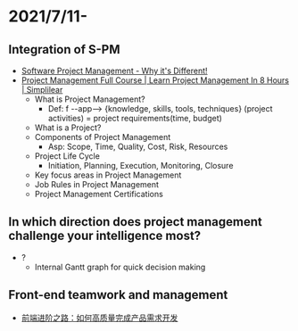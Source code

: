 # 2021/7/11- 
## Integration of S-PM
- [Software Project Management - Why it's Different!](https://www.youtube.com/watch?v=TYBVAvWkG6M)
- [Project Management Full Course | Learn Project Management In 8 Hours | Simplilear](https://www.youtube.com/watch?v=uWPIsaYpY7U)
  - What is Project Management?
    - Def: f --app--> {knowledge, skills, tools, techniques} (project activities) = project requirements(time, budget)
  - What is a Project?
  - Components of Project Management
    - Asp: Scope, Time, Quality, Cost, Risk, Resources
  - Project Life Cycle
    - Initiation, Planning, Execution, Monitoring, Closure
  - Key focus areas in Project Management
  - Job Rules in Project Management
  - Project Management Certifications
## In which direction does project management challenge your intelligence most?
- ?
  - Internal Gantt graph for quick decision making


## Front-end teamwork and management
- [前端进阶之路：如何高质量完成产品需求开发](https://www.cnblogs.com/chyingp/p/how-to-finish-a-product-requirement-with-high-quality.html)